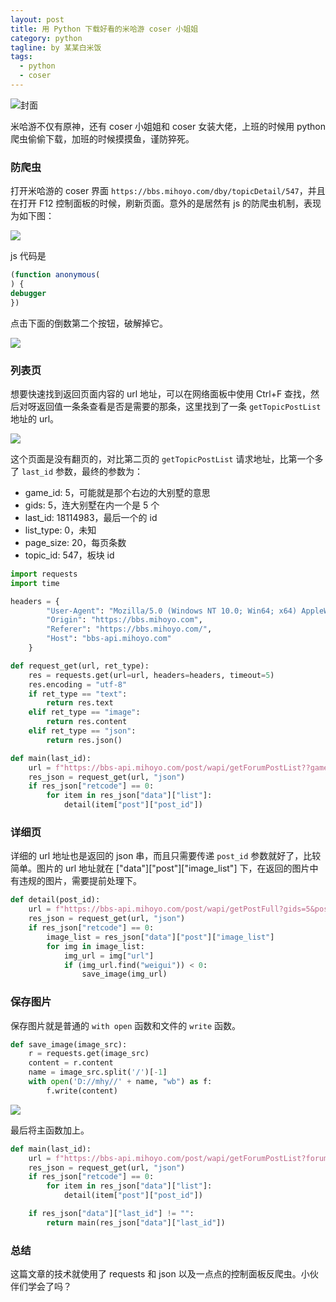 ```yaml
---
layout: post
title: 用 Python 下载好看的米哈游 coser 小姐姐
category: python
tagline: by 某某白米饭
tags: 
  - python
  - coser
---
```


![封面](https://files.mdnice.com/user/15960/a5660322-d46c-4baa-851b-1a69ae054f6f.png)

米哈游不仅有原神，还有 coser 小姐姐和 coser 女装大佬，上班的时候用 python 爬虫偷偷下载，加班的时候摸摸鱼，谨防猝死。
<!--more-->

### 防爬虫

打开米哈游的 coser 界面 `https://bbs.mihoyo.com/dby/topicDetail/547`，并且在打开 F12 控制面板的时候，刷新页面。意外的是居然有 js 的防爬虫机制，表现为如下图：

![](https://files.mdnice.com/user/15960/0dfcc72a-64c4-4d0e-a47c-f7ad810cc128.png)

js 代码是

```js
(function anonymous(
) {
debugger
})
```

点击下面的倒数第二个按钮，破解掉它。

![](https://files.mdnice.com/user/15960/55467a3c-067d-4e3b-ab8f-0e96970cb396.png)


### 列表页

想要快速找到返回页面内容的 url 地址，可以在网络面板中使用 Ctrl+F 查找，然后对呀返回值一条条查看是否是需要的那条，这里找到了一条 `getTopicPostList` 地址的 url。

![](https://files.mdnice.com/user/15960/961015fe-2886-4302-a1ae-7ea0f8d9ce01.png)


这个页面是没有翻页的，对比第二页的 `getTopicPostList` 请求地址，比第一个多了 `last_id` 参数，最终的参数为：

* game_id: 5，可能就是那个右边的大别墅的意思
* gids: 5，连大别墅在内一个是 5 个
* last_id: 18114983，最后一个的 id
* list_type: 0，未知
* page_size: 20，每页条数
* topic_id: 547，板块 id

```python
import requests
import time

headers = {
        "User-Agent": "Mozilla/5.0 (Windows NT 10.0; Win64; x64) AppleWebKit/537.36 (KHTML, like Gecko) Chrome/98.0.4758.102 Safari/537.36",
        "Origin": "https://bbs.mihoyo.com",
        "Referer": "https://bbs.mihoyo.com/",
        "Host": "bbs-api.mihoyo.com"
    }

def request_get(url, ret_type):
    res = requests.get(url=url, headers=headers, timeout=5)
    res.encoding = "utf-8"
    if ret_type == "text":
        return res.text
    elif ret_type == "image":
        return res.content
    elif ret_type == "json":
        return res.json()

def main(last_id):
    url = f"https://bbs-api.mihoyo.com/post/wapi/getForumPostList??game_id=5&gids=5&last_id={last_id}&list_type=0&page_size=20&topic_id=547"
    res_json = request_get(url, "json")
    if res_json["retcode"] == 0:
        for item in res_json["data"]["list"]:
            detail(item["post"]["post_id"])
```

### 详细页

详细的 url 地址也是返回的 json 串，而且只需要传递 `post_id` 参数就好了，比较简单。图片的 url 地址就在 ["data"]["post"]["image_list"] 下，在返回的图片中有违规的图片，需要提前处理下。

```python
def detail(post_id):
    url = f"https://bbs-api.mihoyo.com/post/wapi/getPostFull?gids=5&post_id={post_id}&read=1"
    res_json = request_get(url, "json")
    if res_json["retcode"] == 0:
        image_list = res_json["data"]["post"]["image_list"]
        for img in image_list:
            img_url = img["url"]
            if (img_url.find("weigui")) < 0:
                save_image(img_url)
```

### 保存图片

保存图片就是普通的 `with open` 函数和文件的 `write` 函数。

```python
def save_image(image_src):
    r = requests.get(image_src)
    content = r.content
    name = image_src.split('/')[-1]
    with open('D://mhy//' + name, "wb") as f:
        f.write(content)
```

![](https://files.mdnice.com/user/15960/ee4ebeff-2b5c-4c0b-84b3-cb9a23dc0909.png)

最后将主函数加上。

```python
def main(last_id):
    url = f"https://bbs-api.mihoyo.com/post/wapi/getForumPostList?forum_id=47&gids=5&is_good=false&last_id={last_id}&is_hot=false&page_size=20&sort_type=2"
    res_json = request_get(url, "json")
    if res_json["retcode"] == 0:
        for item in res_json["data"]["list"]:
            detail(item["post"]["post_id"])

    if res_json["data"]["last_id"] != "":
        return main(res_json["data"]["last_id"])
```

### 总结

这篇文章的技术就使用了 requests 和 json 以及一点点的控制面板反爬虫。小伙伴们学会了吗？
